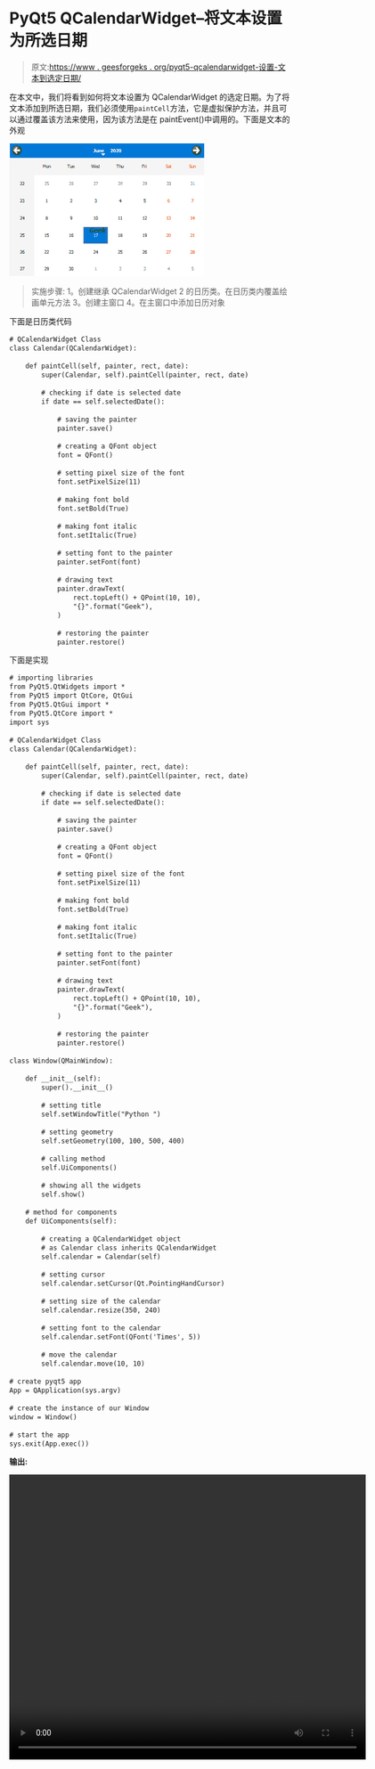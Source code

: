 # PyQt5 QCalendarWidget–将文本设置为所选日期

> 原文:[https://www . geesforgeks . org/pyqt5-qcalendarwidget-设置-文本到选定日期/](https://www.geeksforgeeks.org/pyqt5-qcalendarwidget-setting-text-to-the-selected-date/)

在本文中，我们将看到如何将文本设置为 QCalendarWidget 的选定日期。为了将文本添加到所选日期，我们必须使用`paintCell`方法，它是虚拟保护方法，并且可以通过覆盖该方法来使用，因为该方法是在 paintEvent()中调用的。下面是文本的外观

![](img/250ffa812241047d10109a7049c81818.png)

> 实施步骤:
> 1。创建继承 QCalendarWidget
> 2 的日历类。在日历类内覆盖绘画单元方法
> 3。创建主窗口
> 4。在主窗口中添加日历对象

下面是日历类代码

```
# QCalendarWidget Class
class Calendar(QCalendarWidget):

    def paintCell(self, painter, rect, date):
        super(Calendar, self).paintCell(painter, rect, date)

        # checking if date is selected date
        if date == self.selectedDate():

            # saving the painter
            painter.save()

            # creating a QFont object
            font = QFont()

            # setting pixel size of the font
            font.setPixelSize(11)

            # making font bold
            font.setBold(True)

            # making font italic
            font.setItalic(True)

            # setting font to the painter
            painter.setFont(font)

            # drawing text
            painter.drawText(
                rect.topLeft() + QPoint(10, 10),
                "{}".format("Geek"),
            )

            # restoring the painter
            painter.restore()

```

下面是实现

```
# importing libraries
from PyQt5.QtWidgets import * 
from PyQt5 import QtCore, QtGui
from PyQt5.QtGui import * 
from PyQt5.QtCore import * 
import sys

# QCalendarWidget Class
class Calendar(QCalendarWidget):

    def paintCell(self, painter, rect, date):
        super(Calendar, self).paintCell(painter, rect, date)

        # checking if date is selected date
        if date == self.selectedDate():

            # saving the painter
            painter.save()

            # creating a QFont object
            font = QFont()

            # setting pixel size of the font
            font.setPixelSize(11)

            # making font bold
            font.setBold(True)

            # making font italic
            font.setItalic(True)

            # setting font to the painter
            painter.setFont(font)

            # drawing text
            painter.drawText(
                rect.topLeft() + QPoint(10, 10),
                "{}".format("Geek"),
            )

            # restoring the painter
            painter.restore()

class Window(QMainWindow):

    def __init__(self):
        super().__init__()

        # setting title
        self.setWindowTitle("Python ")

        # setting geometry
        self.setGeometry(100, 100, 500, 400)

        # calling method
        self.UiComponents()

        # showing all the widgets
        self.show()

    # method for components
    def UiComponents(self):

        # creating a QCalendarWidget object
        # as Calendar class inherits QCalendarWidget
        self.calendar = Calendar(self)

        # setting cursor
        self.calendar.setCursor(Qt.PointingHandCursor)

        # setting size of the calendar
        self.calendar.resize(350, 240)

        # setting font to the calendar
        self.calendar.setFont(QFont('Times', 5))

        # move the calendar
        self.calendar.move(10, 10)

# create pyqt5 app
App = QApplication(sys.argv)

# create the instance of our Window
window = Window()

# start the app
sys.exit(App.exec())
```

**输出:**

<video class="wp-video-shortcode" id="video-434803-1" width="640" height="512" preload="metadata" controls=""><source type="video/mp4" src="https://media.geeksforgeeks.org/wp-content/uploads/20200617001116/Python-2020-06-17-00-10-45.mp4?_=1">[https://media.geeksforgeeks.org/wp-content/uploads/20200617001116/Python-2020-06-17-00-10-45.mp4](https://media.geeksforgeeks.org/wp-content/uploads/20200617001116/Python-2020-06-17-00-10-45.mp4)</video>